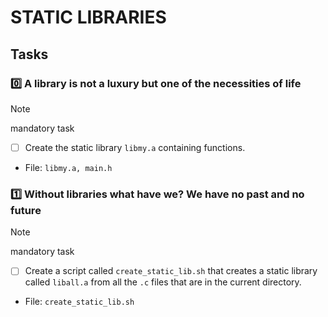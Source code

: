 # STATIC LIBRARIES

## Tasks

### :zero: A library is not a luxury but one of the necessities of life

> [!NOTE]
> mandatory task

- [ ] Create the static library `libmy.a` containing functions.

- File: `libmy.a, main.h`

### :one: Without libraries what have we? We have no past and no future

> [!NOTE]
> mandatory task

- [ ] Create a script called `create_static_lib.sh` that creates a static library called `liball.a` from all the `.c` files that are in the current directory.

- File: `create_static_lib.sh`
